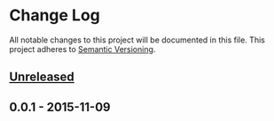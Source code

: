 # Change Log
All notable changes to this project will be documented in this file.
This project adheres to [Semantic Versioning](http://semver.org/).

## [Unreleased]

## 0.0.1 - 2015-11-09

[Unreleased]: https://github.com/wieldo/angular-formly-transformer/compare/0.1.0...HEAD